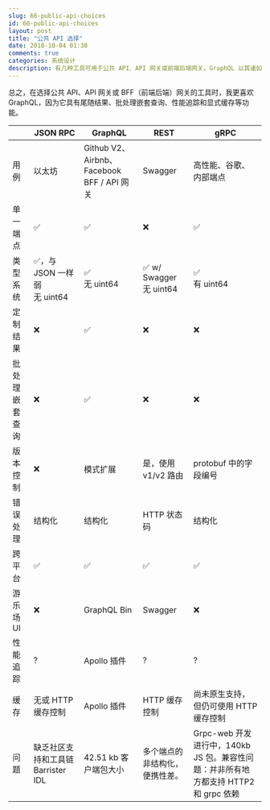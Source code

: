 ```yaml
---
slug: 66-public-api-choices
id: 66-public-api-choices
layout: post
title: "公共 API 选择"
date: 2018-10-04 01:38
comments: true
categories: 系统设计
description: 有几种工具可用于公共 API、API 网关或前端后端网关。GraphQL 以其诸如尾随结果、批处理嵌套查询、性能追踪和显式缓存等功能而脱颖而出。
---
```


总之，在选择公共 API、API 网关或 BFF（前端后端）网关的工具时，我更喜欢 GraphQL，因为它具有尾随结果、批处理嵌套查询、性能追踪和显式缓存等功能。

||JSON RPC|GraphQL|REST|gRPC|
|--- |--- |--- |--- |--- |
|用例|以太坊|Github V2、Airbnb、Facebook BFF / API 网关|Swagger|高性能、谷歌、内部端点|
|单一端点|✅|✅|❌|✅|
|类型系统|✅，与 JSON 一样弱 <br/> 无 uint64|✅ <br/> 无 uint64|✅ w/ Swagger <br/> 无 uint64|✅  <br/>有 uint64|
|定制结果|❌|✅|❌|❌|
|批处理嵌套查询|❌|✅|❌|❌|
|版本控制|❌|模式扩展|是，使用 v1/v2 路由|protobuf 中的字段编号|
|错误处理|结构化|结构化|HTTP 状态码|结构化|
|跨平台|✅|✅|✅|✅|
|游乐场 UI|❌|GraphQL Bin|Swagger|❌|
|性能追踪|?|Apollo 插件|?|?|
|缓存|无或 HTTP 缓存控制|Apollo 插件|HTTP 缓存控制|尚未原生支持，但仍可使用 HTTP 缓存控制|
|问题|缺乏社区支持和工具链 Barrister IDL|42.51 kb 客户端包大小|多个端点的非结构化，便携性差。|Grpc-web 开发进行中，140kb JS 包。兼容性问题：并非所有地方都支持 HTTP2 和 grpc 依赖|